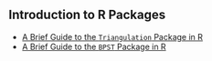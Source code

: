 

## Introduction to R Packages

- [A Brief Guide to the `Triangulation` Package in R](docs/Triangulation.html)
- [A Brief Guide to the `BPST` Package in R](docs/BPST.html)
